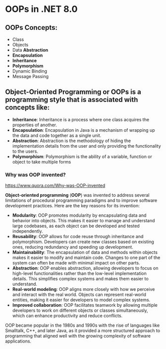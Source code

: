 # OOPs in .NET 8.0

## OOPs Concepts:

+ Class
+ Objects
+ Data **Abstraction**
+ **Encapsulation**
+ **Inheritance**
+ **Polymorphism**
+ Dynamic Binding
+ Message Passing

## Object-Oriented Programming or OOPs is a programming style that is associated with concepts like:

+ **Inheritance**: Inheritance is a process where one class acquires the properties of another.
+ **Encapsulation**: Encapsulation in Java is a mechanism of wrapping up the data and code together as a single unit.
+ **Abstraction**: Abstraction is the methodology of hiding the implementation details from the user and only providing the functionality to the users.
+ **Polymorphism**: Polymorphism is the ability of a variable, function or object to take multiple forms

### Why was OOP invented?

https://www.quora.com/Why-was-OOP-invented

**Object-oriented programming** (**OOP**) was invented to address several limitations of procedural programming paradigms and to improve software development practices. Here are the key reasons for its invention:

+ **Modularity**: OOP promotes modularity by encapsulating data and behavior into objects. This makes it easier to manage and understand large codebases, as each object can be developed and tested independently.
+ **Reusability**: OOP allows for code reuse through inheritance and polymorphism. Developers can create new classes based on existing ones, reducing redundancy and speeding up development.
+ **Maintainability**: The encapsulation of data and methods within objects makes it easier to modify and maintain code. Changes to one part of the system can often be made with minimal impact on other parts.
+ **Abstraction**: OOP enables abstraction, allowing developers to focus on high-level functionalities rather than the low-level implementation details. This simplifies complex systems and makes them easier to understand.
+ **Real-world modeling**: OOP aligns more closely with how we perceive and interact with the real world. Objects can represent real-world entities, making it easier for developers to model complex systems.
+ **Improved collaboration**: OOP facilitates teamwork by allowing multiple developers to work on different objects or classes simultaneously, which can enhance productivity and reduce conflicts.

OOP became popular in the 1980s and 1990s with the rise of languages like Smalltalk, C++, and later Java, as it provided a more structured approach to programming that aligned well with the growing complexity of software applications.

